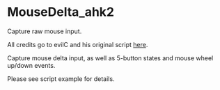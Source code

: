 # MouseDelta_ahk2
Capture raw mouse input.

All credits go to evilC and his original script [here](https://www.autohotkey.com/boards/viewtopic.php?f=19&t=10159).

Capture mouse delta input, as well as 5-button states and mouse wheel up/down events.

Please see script example for details.